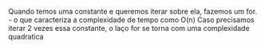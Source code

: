 Quando temos uma constante e queremos iterar sobre ela, fazemos um for. - o que caracteriza a complexidade de tempo como O(n)
Caso precisamos iterar 2 vezes essa constante, o laço for se torna com uma complexidade quadratica